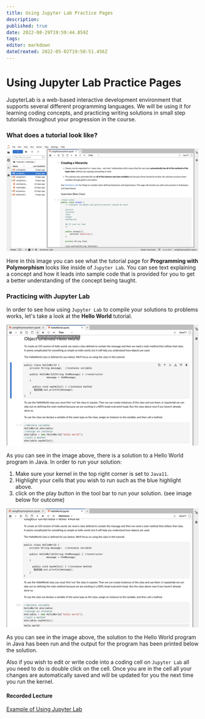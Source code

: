 ```yaml
---
title: Using Jupyter Lab Practice Pages
description: 
published: true
date: 2022-08-29T19:59:44.859Z
tags: 
editor: markdown
dateCreated: 2022-05-02T19:50:51.456Z
---
```


# Using Jupyter Lab Practice Pages

JupyterLab is a web-based interactive development environment that supports several different programming languages. We will be using it for learning coding concepts, and practicing writing solutions in small step tutorials throughout your progression in the course.

### What does a tutorial look like?

![an image of a jupiter lab tutorial page with the file list of tutorials on the left and the usingPolymorphism tutorial open](/images/jupiterlabsintro.png)

Here in this image you can see what the tutorial page for **Programming with Polymorphism** looks like inside of `Jupyter Lab`. You can see text explaining a concept and how it leads into sample code that is provided for you to get a better understanding of the concept being taught. 

### Practicing with Jupyter Lab

In order to see how using `Jupyter Lab` to compile your solutions to problems works, let's take a look at the **Hello World** tutorial.

![an image of the hello world tutorial on jupiter labs with the run button higlighted in the menu](/images/jltutorialstart.png)

As you can see in the image above, there is a solution to a Hello World program in Java. In order to run your solution:

1. Make sure your kernel in the top right corner is set to `Java11`.
2. Highlight your cells that you wish to run such as the blue highlight above.
3. click on the play button in the tool bar to run your solution.
(see image below for outcome)

![an image of the hello world tutorial on jupiter labs solution with the output from running cell four shown](/images/jltutorialcompiled.png)

As you can see in the image above, the solution to the Hello World program in Java has been run and the output for the program has been printed below the solution.

Also if you wish to edit or write code into a coding cell on `Jupyter Lab` all you need to do is double click on the cell. Once you are in the cell all your changes are automatically saved and will be updated for you the next time you run the kernel.

#### Recorded Lecture
[Example of Using Jupyter Lab](http://localhost:8000/lectures/aboutOER/UsingJupyterLab/)

